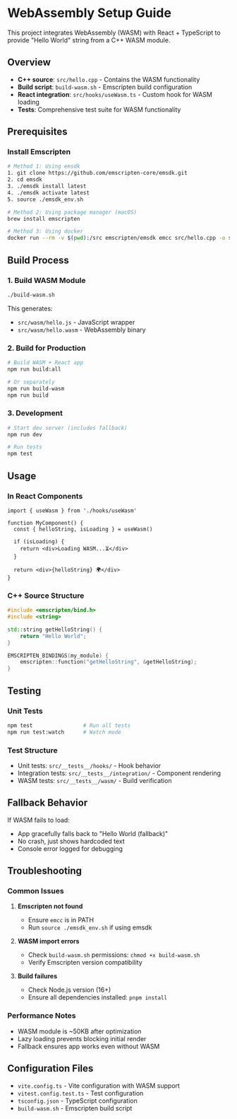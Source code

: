 # WebAssembly Setup Guide

This project integrates WebAssembly (WASM) with React + TypeScript to provide "Hello World" string from a C++ WASM module.

## Overview

- **C++ source**: `src/hello.cpp` - Contains the WASM functionality
- **Build script**: `build-wasm.sh` - Emscripten build configuration
- **React integration**: `src/hooks/useWasm.ts` - Custom hook for WASM loading
- **Tests**: Comprehensive test suite for WASM functionality

## Prerequisites

### Install Emscripten

```bash
# Method 1: Using emsdk
1. git clone https://github.com/emscripten-core/emsdk.git
2. cd emsdk
3. ./emsdk install latest
4. ./emsdk activate latest
5. source ./emsdk_env.sh

# Method 2: Using package manager (macOS)
brew install emscripten

# Method 3: Using docker
docker run --rm -v $(pwd):/src emscripten/emsdk emcc src/hello.cpp -o src/wasm/hello.js -s EXPORT_ES6=1 -s MODULARIZE=1 -s EXPORT_NAME="HelloModule" --bind -O3
```

## Build Process

### 1. Build WASM Module
```bash
./build-wasm.sh
```
This generates:
- `src/wasm/hello.js` - JavaScript wrapper
- `src/wasm/hello.wasm` - WebAssembly binary

### 2. Build for Production
```bash
# Build WASM + React app
npm run build:all

# Or separately
npm run build-wasm
npm run build
```

### 3. Development
```bash
# Start dev server (includes fallback)
npm run dev

# Run tests
npm test
```

## Usage

### In React Components

```tsx
import { useWasm } from './hooks/useWasm'

function MyComponent() {
  const { helloString, isLoading } = useWasm()
  
  if (isLoading) {
    return <div>Loading WASM...⏳</div>
  }
  
  return <div>{helloString} 🌍</div>
}
```

### C++ Source Structure

```cpp
#include <emscripten/bind.h>
#include <string>

std::string getHelloString() {
    return "Hello World";
}

EMSCRIPTEN_BINDINGS(my_module) {
    emscripten::function("getHelloString", &getHelloString);
}
```

## Testing

### Unit Tests
```bash
npm test                # Run all tests
npm run test:watch      # Watch mode
```

### Test Structure
- Unit tests: `src/__tests__/hooks/` - Hook behavior
- Integration tests: `src/__tests__/integration/` - Component rendering
- WASM tests: `src/__tests__/wasm/` - Build verification

## Fallback Behavior

If WASM fails to load:
- App gracefully falls back to "Hello World (fallback)"
- No crash, just shows hardcoded text
- Console error logged for debugging

## Troubleshooting

### Common Issues

1. **Emscripten not found**
   - Ensure `emcc` is in PATH
   - Run `source ./emsdk_env.sh` if using emsdk

2. **WASM import errors**
   - Check `build-wasm.sh` permissions: `chmod +x build-wasm.sh`
   - Verify Emscripten version compatibility

3. **Build failures**
   - Check Node.js version (16+)
   - Ensure all dependencies installed: `pnpm install`

### Performance Notes

- WASM module is ~50KB after optimization
- Lazy loading prevents blocking initial render
- Fallback ensures app works even without WASM

## Configuration Files

- `vite.config.ts` - Vite configuration with WASM support
- `vitest.config.test.ts` - Test configuration
- `tsconfig.json` - TypeScript configuration
- `build-wasm.sh` - Emscripten build script